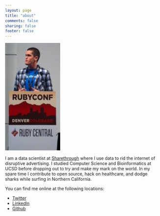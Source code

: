 ```yaml
---
layout: page
title: "about"
comments: false
sharing: false
footer: false
---
```

<img src="/images/rubyconf.jpg" alt="" height=350 width=180/>

I am a data scientist at
[Sharethrough](http://sharethrough.com) where I use data to rid the internet of disruptive advertising. 
I studied Computer Science and Bioinformatics at UCSD before dropping out to try and make my mark on the world. 
In my spare time I contribute to open source, hack on healthcare, and dodge sharks while surfing in Northern California.

<p style="margin-bottom: 3px;">
  You can find me online at the following locations:
</p>
<ul id="about_me_list">
  <li>
    <a href="http://twitter.com/rweald">Twitter</a>
  </li>
  <li>
    <a href="http://www.linkedin.com/in/ryanweald/">LinkedIn</a>
  </li>
  <li>
    <a href="http://github.com/rweald">Github</a>
  </li>
</ul>
